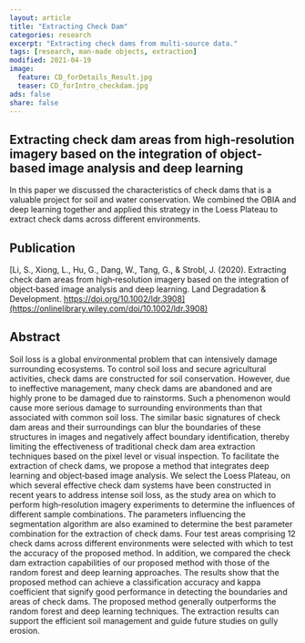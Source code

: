 ```yaml
---
layout: article
title: "Extracting Check Dam"
categories: research
excerpt: "Extracting check dams from multi-source data."
tags: [research, man-made objects, extraction]
modified: 2021-04-19
image:
  feature: CD_forDetails_Result.jpg
  teaser: CD_forIntro_checkdam.jpg
ads: false
share: false
---
```




## Extracting check dam areas from high‐resolution imagery based on the integration of object‐based image analysis and deep learning

  In this paper we discussed the characteristics of check dams that is a valuable project for soil and water conservation. We combined the OBIA and deep learning together and applied this strategy in the Loess Plateau to extract check dams across different environments.
  
## Publication

  [Li, S., Xiong, L., Hu, G., Dang, W., Tang, G., & Strobl, J. (2020). Extracting check dam areas from high‐resolution imagery based on the integration of object‐based image analysis and deep learning. Land Degradation & Development. https://doi.org/10.1002/ldr.3908](https://onlinelibrary.wiley.com/doi/10.1002/ldr.3908)

## Abstract

  Soil loss is a global environmental problem that can intensively damage surrounding ecosystems. To control soil loss and secure agricultural activities, check dams are constructed for soil conservation. However, due to ineffective management, many check dams are abandoned and are highly prone to be damaged due to rainstorms. Such a phenomenon would cause more serious damage to surrounding environments than that associated with common soil loss. The similar basic signatures of check dam areas and their surroundings can blur the boundaries of these structures in images and negatively affect boundary identification, thereby limiting the effectiveness of traditional check dam area extraction techniques based on the pixel level or visual inspection. To facilitate the extraction of check dams, we propose a method that integrates deep learning and object‐based image analysis. We select the Loess Plateau, on which several effective check dam systems have been constructed in recent years to address intense soil loss, as the study area on which to perform high‐resolution imagery experiments to determine the influences of different sample combinations. The parameters influencing the segmentation algorithm are also examined to determine the best parameter combination for the extraction of check dams. Four test areas comprising 12 check dams across different environments were selected with which to test the accuracy of the proposed method. In addition, we compared the check dam extraction capabilities of our proposed method with those of the random forest and deep learning approaches. The results show that the proposed method can achieve a classification accuracy and kappa coefficient that signify good performance in detecting the boundaries and areas of check dams. The proposed method generally outperforms the random forest and deep learning techniques. The extraction results can support the efficient soil management and guide future studies on gully erosion.
